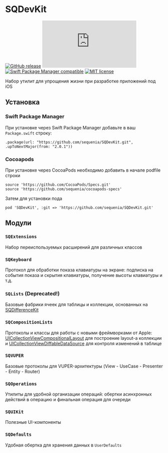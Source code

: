 # SQDevKit

[![GitHub release](https://img.shields.io/github/release/Naereen/StrapDown.js.svg)](https://github.com/sequenia/SQDevKit/releases)
[![GitHub latest commit](https://badgen.net/github/last-commit/Naereen/Strapdown.js)](https://GitHub.com/sequenia/SQDevKit/commit/)
[![Swift Package Manager compatible](https://img.shields.io/badge/Swift%20Package%20Manager-compatible-brightgreen.svg)](https://github.com/apple/swift-package-manager)
[![MIT license](https://img.shields.io/badge/License-MIT-blue.svg)](https://lbesson.mit-license.org/)

Набор утилит для упрощения жизни при разработке приложений под iOS

## Установка

### Swift Package Manager
При установке через Swift Package Manager добавьте в ваш `Package.swift` строку:
```
.package(url: "https://github.com/sequenia/SQDevKit.git", .upToNextMajor(from: "2.0.1"))
```

### Cocoapods
При установке через CocoaPods необходимо добавить в начале podfile строки
```
source 'https://github.com/CocoaPods/Specs.git'
source 'https://github.com/sequenia/cocoapods-specs'
```

Затем для установки пода
```
pod 'SQDevKit', :git => 'https://github.com/sequenia/SQDevKit.git'
```

## Модули

### `SQExtensions`
Набор переиспользуемых расширений для различных классов

### `SQKeyboard`
Протокол для обработки показа клавиатуры на экране: подписка на события показа и скрытия клавиатуры, получение высоты клавиатуры и т.д.

### `SQLists` (Deprecated!)
Базовые фабрики ячеек для таблицы и коллекции, основанных на [SQDifferenceKit](https://github.com/sequenia/SQDifferenceKit)

### `SQCompositionLists`
Протоколы и классы для работы с новыми фреймворками от Apple: [UICollectionViewCompositionalLayout](https://developer.apple.com/documentation/uikit/uicollectionviewcompositionallayout) для построение layout-а коллекции и [UICollectionViewDiffableDataSource](https://developer.apple.com/documentation/uikit/uicollectionviewdiffabledatasource) для контроля изменений в таблице

### `SQVUPER`
Базовые протоколы для VUPER-архитектуры (View - UseCase - Presenter - Entity - Router)

### `SQOperations`
Утилиты для удобной организации операций: обертки асинхронных действий в операцию и финальная операция для очереди

### `SQUIKit`
Полезные UI-компоненты

### `SQDefaults`
Удобная обертка для хранения данных в `UserDefaults`
